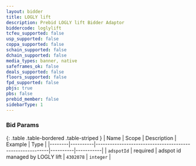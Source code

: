 ```yaml
---
layout: bidder
title: LOGLY lift
description: Prebid LOGLY lift Bidder Adaptor
biddercode: loglylift
tcfeu_supported: false
usp_supported: false
coppa_supported: false
schain_supported: false
dchain_supported: false
media_types: banner, native
safeframes_ok: false
deals_supported: false
floors_supported: false
fpd_supported: false
pbjs: true
pbs: false
prebid_member: false
sidebarType: 1
---
```



### Bid Params

{: .table .table-bordered .table-striped }
| Name   | Scope    | Description                                              | Example  | Type      |
|--------|----------|----------------------------------------------------------|----------|-----------|
| `adspotId`  | required | adspot id managed by LOGLY lift                   | `4302078` | `integer`  |
